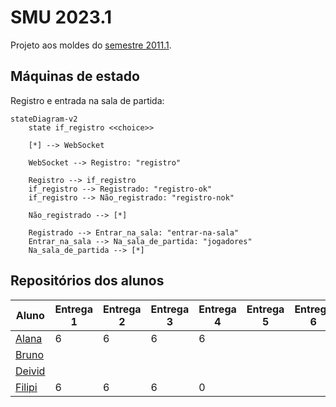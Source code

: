 # SMU 2023.1

Projeto aos moldes do [semestre 2011.1](https://github.com/boidacarapreta/smu20211/milestones?direction=asc&sort=due_date&state=closed).

## Máquinas de estado

Registro e entrada na sala de partida:

```mermaid
stateDiagram-v2
    state if_registro <<choice>>

    [*] --> WebSocket

    WebSocket --> Registro: "registro"

    Registro --> if_registro
    if_registro --> Registrado: "registro-ok"
    if_registro --> Não_registrado: "registro-nok"

    Não_registrado --> [*]

    Registrado --> Entrar_na_sala: "entrar-na-sala"
    Entrar_na_sala --> Na_sala_de_partida: "jogadores"
    Na_sala_de_partida --> [*]
```

## Repositórios dos alunos

| Aluno                                                  | Entrega 1 | Entrega 2 | Entrega 3 | Entrega 4 | Entrega 5 | Entrega 6 | Entrega 7 | Entrega 8 |
| ------------------------------------------------------ | --------- | --------- | --------- | --------- | --------- | --------- | --------- | --------- |
| [Alana](https://github.com/alanamandim/smu20231)       | 6         | 6         | 6         | 6         |           |           |           |           |
| [Bruno](https://github.com/Brun0MN/smu20231)           |           |           |           |           |           |           |           |           |
| [Deivid](https://github.com/deividffrederico/smu20231) |           |           |           |           |           |           |           |           |
| [Filipi](https://github.com/VirgilioFilipi/SMU2023.1)  | 6         | 6         | 6         | 0         |           |           |           |           |
